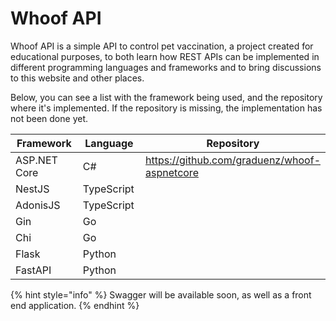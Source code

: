# Whoof API

Whoof API is a simple API to control pet vaccination, a project created for educational purposes, to both learn how REST APIs can be implemented in different programming languages and frameworks and to bring discussions to this website and other places.

Below, you can see a list with the framework being used, and the repository where it's implemented. If the repository is missing, the implementation has not been done yet.

<table><thead><tr><th width="170">Framework</th><th width="127.33333333333331">Language</th><th>Repository</th></tr></thead><tbody><tr><td>ASP.NET Core</td><td>C#</td><td><a href="https://github.com/graduenz/whoof-aspnetcore">https://github.com/graduenz/whoof-aspnetcore</a></td></tr><tr><td>NestJS</td><td>TypeScript</td><td></td></tr><tr><td>AdonisJS</td><td>TypeScript</td><td></td></tr><tr><td>Gin</td><td>Go</td><td></td></tr><tr><td>Chi</td><td>Go</td><td></td></tr><tr><td>Flask</td><td>Python</td><td></td></tr><tr><td>FastAPI</td><td>Python</td><td></td></tr></tbody></table>

{% hint style="info" %}
Swagger will be available soon, as well as a front end application.
{% endhint %}
